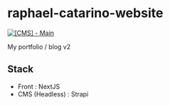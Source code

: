 # raphael-catarino-website

[![[CMS] - Main](https://github.com/Zareix/raphael-catarino-website/actions/workflows/cms.yml/badge.svg)](https://github.com/Zareix/raphael-catarino-website/actions/workflows/cms.yml)

My portfolio / blog v2

## Stack

- Front : NextJS
- CMS (Headless) : Strapi

